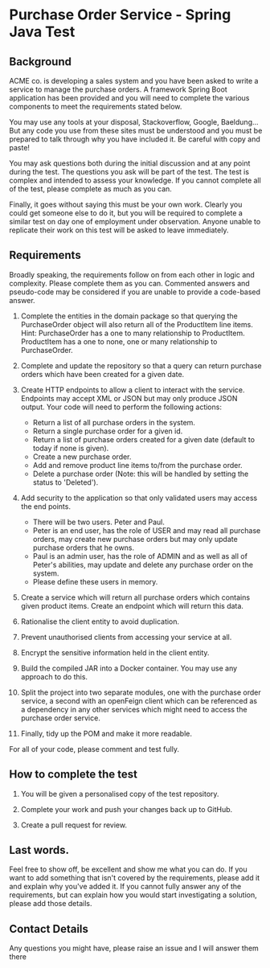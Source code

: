 # Purchase Order Service - Spring Java Test

## Background 

ACME co. is developing a sales system and you have been asked to write a service to manage the purchase orders.  A framework Spring Boot application has been provided and you will need to complete the various components to meet the requirements stated below.

You may use any tools at your disposal, Stackoverflow, Google, Baeldung... But any code you use from these sites must be understood and you must be prepared to talk through why you have included it.  Be careful with copy and paste!

You may ask questions both during the initial discussion and at any point during the test.  The questions you ask will be part of the test.  The test is complex and intended to assess your knowledge.  If you cannot complete all of the test, please complete as much as you can.

Finally, it goes without saying this must be your own work.  Clearly you could get someone else to do it, but you will be required to complete a similar test on day one of employment under observation. Anyone unable to replicate their work on this test will be asked to leave immediately.


## Requirements

Broadly speaking, the requirements follow on from each other in logic and complexity.  Please complete them as you can.  Commented answers and pseudo-code may be considered if you are unable to provide a code-based answer.


1. Complete the entities in the domain package so that querying the PurchaseOrder object will also return all of the ProductItem line items.  Hint: PurchaseOrder has a one to many relationship to ProductItem.  ProductItem has a one to none, one or many relationship to PurchaseOrder.


2. Complete and update the repository so that a query can return purchase orders which have been created for a given date.


3. Create HTTP endpoints to allow a client to interact with the service.  Endpoints may accept XML or JSON but may only produce JSON output. Your code will need to perform the following actions:
    * Return a list of all purchase orders in the system.
    * Return a single purchase order for a given id.
    * Return a list of purchase orders created for a given date (default to today if none is given).
    * Create a new purchase order.
    * Add and remove product line items to/from the purchase order.
    * Delete a purchase order (Note: this will be handled by setting the status to 'Deleted').


4. Add security to the application so that only validated users may access the end points.  
    * There will be two users.  Peter and Paul.  
    * Peter is an end user, has the role of USER and may read all purchase orders, may create new purchase orders but may only update purchase orders that he owns.  
    * Paul is an admin user, has the role of ADMIN and as well as all of Peter's abilities, may update and delete any purchase order on the system.
    * Please define these users in memory.

 
5. Create a service which will return all purchase orders which contains given product items.  Create an endpoint which will return this data.


6. Rationalise the client entity to avoid duplication.


7. Prevent unauthorised clients from accessing your service at all.


8. Encrypt the sensitive information held in the client entity.


9. Build the compiled JAR into a Docker container.  You may use any approach to do this.


11. Split the project into two separate modules, one with the purchase order service, a second with an openFeign client which can be referenced as a dependency in any other services which might need to access the purchase order service.


11. Finally, tidy up the POM and make it more readable.


For all of your code, please comment and test fully.


## How to complete the test

1. You will be given a personalised copy of the test repository.


2. Complete your work and push your changes back up to GitHub.


3. Create a pull request for review.


## Last words.

Feel free to show off, be excellent and show me what you can do.  If you want to add something that isn't covered by the requirements, please add it and explain why you've added it.  If you cannot fully answer any of the requirements, but can explain how you would start investigating a solution, please add those details.

## Contact Details

Any questions you might have, please raise an issue and I will answer them there
